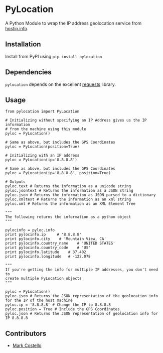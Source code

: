 PyLocation
========

A Python Module to wrap the IP address geolocation service from [hostip.info](http://www.hostip.info).


## Installation
Install from PyPI using `pip install pylocation`

## Dependencies
`pylocation` depends on the excellent [requests](https://github.com/kennethreitz/requests) library.

## Usage

    from pylocation import PyLocation

    # Initializing without specifying an IP Address gives us the IP information
    # from the machine using this module
    pyloc = PyLocation()

    # Same as above, but includes the GPS Coordinates
    pyloc = PyLocation(position=True)

    # Initializing with an IP address
    pyloc = PyLocation(ip='8.8.8.8')

    # Same as above, but includes the GPS Coordinates
    pyloc = PyLocation(ip='8.8.8.8', position=True)

    # Outputs
    pyloc.text # Returns the information as a unicode string
    pyloc.jsontext # Returns the information as a JSON string
    pyloc.json # Returns the information as JSON parsed to a dictionary
    pyloc.xmltext # Returns the information as an xml string
    pyloc.xml # Returns the information as an XML Element Tree

    """
    The following returns the information as a python object
    """

    pylocinfo = pyloc.info
    print pylocinfo.ip     # '8.8.8.8'
    print pylocinfo.city    # 'Mountain View, CA'
    print pylocinfo.country_name    # 'UNITED STATES'
    print pylocinfo.country_code    # 'US'
    print pylocinfo.latitude    # 37.402
    print pylocinfo.longitude   # -122.078

    """
    If you're getting the info for multiple IP addresses, you don't need to
    create multiple PyLocation objects
    """

    pyloc = PyLocation()
    pyloc.json # Returns the JSON representation of the geolocation info for the IP of the host machine
    pyloc.ip = '8.8.8.8' # Change the IP to 8.8.8.8
    pyloc.position = True # Include the GPS Coordinates
    pyloc.json # Returns the JSON representation of geolocation info for IP 8.8.8.8

## Contributors
 * [Mark Costello](http://github.com/mcos)
